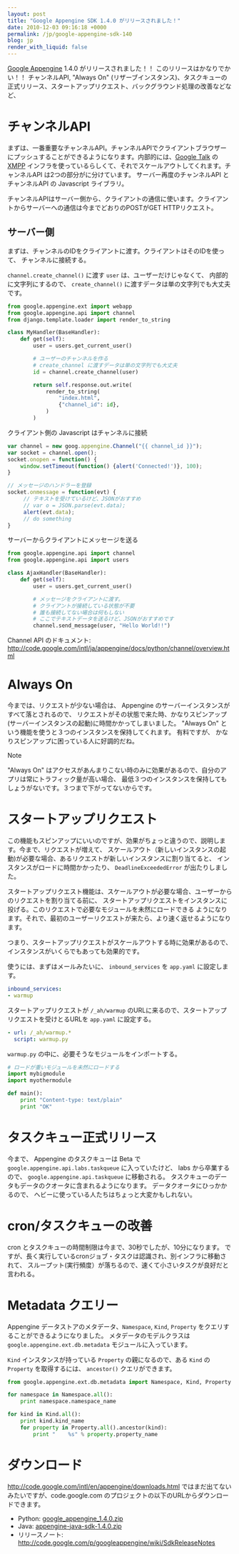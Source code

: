 ```yaml
---
layout: post
title: "Google Appengine SDK 1.4.0 がリリースされました！"
date: 2010-12-03 09:16:18 +0000
permalink: /jp/google-appengine-sdk-140
blog: jp
render_with_liquid: false
---
```


[Google Appengine](http://code.google.com/appengine/) 1.4.0 がリリースされました！！
このリリースはかなりでかい！！ チャンネルAPI, "Always On"
(リザーブインスタンス)、タスクキューの正式リリース、スタートアップリクエスト、バックグラウンド処理の改善などなど、

# チャンネルAPI

まずは、一番重要なチャンネルAPI。チャンネルAPIでクライアントブラウザーにプッシュすることができるようになります。内部的には、[Google
Talk](http://www.google.com/talk/intl/ja/) の
[XMPP](http://ja.wikipedia.org/wiki/Extensible_Messaging_and_Presence_Protocol)
インフラを使っているらしくて、それでスケールアウトしてくれます。チャンネルAPI は2つの部分がに分けています。 サーバー再度のチャンネルAPI
と チャンネルAPI の Javascript ライブラリ。

チャンネルAPIはサーバー側から、クライアントの通信に使います。クライアントからサーバーへの通信は今までどおりのPOSTがGET
HTTPリクエスト。

## サーバー側

まずは、チャンネルのIDをクライアントに渡す。クライアントはそのIDを使って、 チャンネルに接続する。

`channel.create_channel()` に渡す `user` は、ユーザーだけじゃなくて、 内部的に文字列にするので、
`create_channel()` に渡すデータは単の文字列でも大丈夫です。

``` python
from google.appengine.ext import webapp
from google.appengine.api import channel
from django.template.loader import render_to_string

class MyHandler(BaseHandler):
    def get(self):
        user = users.get_current_user()  

        # ユーザーのチャンネルを作る
        # create_channel に渡すデータは単の文字列でも大丈夫
        id = channel.create_channel(user)  

        return self.response.out.write(
            render_to_string(
                "index.html",
                {"channel_id": id},
            )
        )
```

クライアント側の Javascript はチャンネルに接続

``` javascript
var channel = new goog.appengine.Channel("{{ channel_id }}");
var socket = channel.open();  
socket.onopen = function() {  
    window.setTimeout(function() {alert('Connected!')}, 100);  
}

// メッセージのハンドラーを登録
socket.onmessage = function(evt) {
     // テキストを受けているけど、JSONがおすすめ 
     // var o = JSON.parse(evt.data);  
     alert(evt.data);
     // do something
}
```

サーバーからクライアントにメッセージを送る

``` python
from google.appengine.api import channel  
from google.appengine.api import users  

class AjaxHandler(BaseHandler):
    def get(self):
        user = users.get_current_user()  

        # メッセージをクライアントに渡す。
        # クライアントが接続している状態が不要
        # 誰も接続してない場合は何もしない
        # ここでテキストデータを送るけど、JSONがおすすめです
        channel.send_message(user, "Hello World!!")
```

Channel API のドキュメント:
<http://code.google.com/intl/ja/appengine/docs/python/channel/overview.html>

# Always On

今までは、リクエストが少ない場合は、 Appengine のサーバーインスタンスがすべて落とされるので、
リクエストがその状態で来た時、かなりスピンアップ
(サーバーインスタンスの起動)に時間かかってしまいました。 "Always On"
という機能を使うと３つのインスタンスを保持してくれます。 有料ですが、
かなりスピンアップに困っている人に好調的だね。

<div class="note">

<div class="title">

Note

</div>

"Always On" はアクセスがあんまりこない時のみに効果があるので、自分のアプリは常にトラフィック量が高い場合、
最低３つのインスタンスを保持してもしょうがないです。３つまで下がってないからです。

</div>

# スタートアップリクエスト

この機能もスピンアップにいいのですが、効果がちょっと違うので、説明します。今まで、リクエストが増えて、
スケールアウト（新しいインスタンスの起動)が必要な場合、あるリクエストが新しいインスタンスに割り当てると、
インスタンスがロードに時間かかったり、 `DeadlineExceededError` が出たりしました。

スタートアップリクエスト機能は、スケールアウトが必要な場合、ユーザーからのリクエストを割り当てる前に、
スタートアップリクエストをインスタンスに投げる。このリクエストで必要なモジュールを未然にロードできる
ようになります。それで、最初のユーザーリクエストが来たら、より速く返せるようになります。

つまり、スタートアップリクエストがスケールアウトする時に効果があるので、 インスタンスがいくらでもあっても効果的です。

使うには、まずはメールみたいに、 `inbound_services` を `app.yaml` に設定します。

``` yaml
inbound_services:
- warmup
```

スタートアップリクエストが `/_ah/warmup` のURLに来るので、スタートアップリクエストを受けとるURLを `app.yaml`
に設定する。

``` yaml
- url: /_ah/warmup.*
  script: warmup.py
```

`warmup.py` の中に、必要そうなモジュールをインポートする。

``` python
# ロードが重いモジュールを未然にロードする
import mybigmodule
import myothermodule

def main():
    print "Content-type: text/plain"
    print "OK"
```

# タスクキュー正式リリース

今まで、 Appengine のタスクキューは Beta で `google.appengine.api.labs.taskqueue`
に入っていたけど、 labs から卒業するので、 `google.appengine.api.taskqueue`
に移動される。 タスクキューのデータもデータのクオータに含まれるようになります。 データクオータにひっかかるので、
ヘビーに使っている人たちはちょっと大変かもしれない。

# cron/タスクキューの改善

cron とタスクキューの時間制限は今まで、30秒でしたが、10分になります。
ですが、長く実行しているcronジョブ・タスクは認識され、別インフラに移動されて、
スループット(実行頻度）が落ちるので、速くて小さいタスクが良好だと言われる。

# Metadata クエリー

Appengine データストアのメタデータ、`Namespace`, `Kind`, `Property`
をクエリすることができるようになりました。 メタデータのモデルクラスは
`google.appengine.ext.db.metadata` モジュールに入っています。

`Kind` インスタンスが持っている `Property` の親になるので、ある `Kind` の `Property` を取得するには、
`ancestor()` クエリができます。

``` python
from google.appengine.ext.db.metadata import Namespace, Kind, Property

for namespace in Namespace.all():
    print namespace.namespace_name

for kind in Kind.all():
    print kind.kind_name
    for property in Property.all().ancestor(kind):
        print "    %s" % property.property_name
```

# ダウンロード

<http://code.google.com/intl/en/appengine/downloads.html>
ではまだ出てないみたいですが、code.google.com
のプロジェクトの以下のURLからダウンロードできます。

  - Python:
    [google\_appengine\_1.4.0.zip](http://code.google.com/p/googleappengine/downloads/detail?name=google_appengine_1.4.0.zip)
  - Java:
    [appengine-java-sdk-1.4.0.zip](http://code.google.com/p/googleappengine/downloads/detail?name=appengine-java-sdk-1.4.0.zip)
  - リリースノート:
    <http://code.google.com/p/googleappengine/wiki/SdkReleaseNotes>
